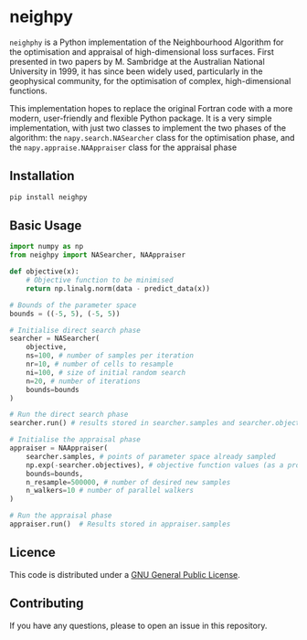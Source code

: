 # neighpy

``neighphy`` is a Python implementation of the Neighbourhood Algorithm for the optimisation and appraisal of high-dimensional loss surfaces.
First presented in two papers by M. Sambridge at the Australian National University in 1999, it has since been widely used, particularly in the geophysical community, for the optimisation of complex, high-dimensional functions.

This implementation hopes to replace the original Fortran code with a more modern, user-friendly and flexible Python package.
It is a very simple implementation, with just two classes to implement the two phases of the algorithm: the `napy.search.NASearcher` class for the optimisation phase, and the `napy.appraise.NAAppraiser` class for the appraisal phase

## Installation

```bash
pip install neighpy
```

## Basic Usage

```python
import numpy as np
from neighpy import NASearcher, NAAppraiser

def objective(x):
    # Objective function to be minimised
    return np.linalg.norm(data - predict_data(x))

# Bounds of the parameter space
bounds = ((-5, 5), (-5, 5))

# Initialise direct search phase
searcher = NASearcher(
    objective,
    ns=100, # number of samples per iteration
    nr=10, # number of cells to resample
    ni=100, # size of initial random search
    n=20, # number of iterations
    bounds=bounds
)

# Run the direct search phase
searcher.run() # results stored in searcher.samples and searcher.objectives

# Initialise the appraisal phase
appraiser = NAAppraiser(
    searcher.samples, # points of parameter space already sampled
    np.exp(-searcher.objectives), # objective function values (as a probability distribution)
    bounds=bounds,
    n_resample=500000, # number of desired new samples
    n_walkers=10 # number of parallel walkers
)

# Run the appraisal phase
appraiser.run()  # Results stored in appraiser.samples
```

## Licence

This code is distributed under a [GNU General Public License](https://www.gnu.org/licenses/gpl-3.0.en.html).

## Contributing

If you have any questions, please to open an issue in this repository.
